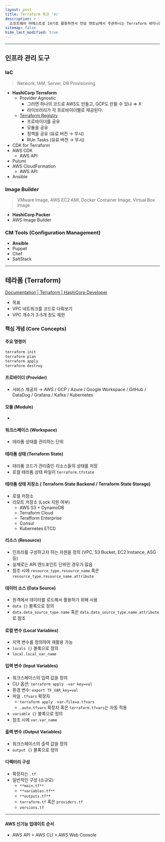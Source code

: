 ```yaml
---
layout: post
title: Terraform 특강 '#1'
description: >
  소프트웨어 마에스트로 14기로 활동하면서 전담 멘토님께서 주관하시는 Terraform 세미나을 수강하게 되었고, 해당 세미나를 통해 학습한 키워드를 재학습하여 내 지식으로 만들고자 게시글을 작성하게 되었다.
sitemap: false
hide_last_modified: true
---
```


---

## 인프라 관리 도구

### IaC

> Network, IAM, Server, DB Provisioning
>
- **HashiCorp Terraform**
  - Provider Agnostic
    - 그러면 하나의 코드로 AWS도 만들고, GCP도 만들 수 있냐 ⇒ X
    - 라이브러리가 각 프로바이더별로 제공된다.
  - [Terraform Registry](https://registry.terraform.io/)
    - 프로바이더를 공유
    - 모듈을 공유
    - 정책을 공유 (유료 버전 → 무시)
    - RUn Tasks (유료 버전 → 무시)
- CDK for Terraform
- AWS CDK
  - AWS API
- Pulumi
- AWS CloudFormation
  - AWS API
- Ansible

### Image Builder

> VMware Image, AWS EC2 AMI, Docker Container Image, Virtual Box Image
>
- **HashiCorp Packer**
- AWS Image Builder

### CM Tools (Configuration Management)

- **Ansible**
- Puppet
- Chef
- SaltStack

---

## 테라폼 (Terraform)

[Documentation | Terraform | HashiCorp Developer](https://developer.hashicorp.com/terraform/docs)

- 목표
- VPC 네트워크를 코드로 다뤄보기
- VPC 개수가 3-5개 정도 제한

### 핵심 개념 (Core Concepts)

#### 주요 명령어

```bash
terraform init
terraform plan
terraform apply
terraform destroy
```

#### 프로바이더 (Provider)

- 서비스 제공자 → AWS / GCP / Azure / Google Workspace / GitHub / DataDog / Grafana / Kafka / Kubernetes

#### 모듈 (Module)

-

#### 워크스페이스 (Workspace)

- 테라폼 상태를 관리하는 단위

#### 테라폼 상태 (Terraform State)

- 테라폼 코드가 관리중인 리소스들의 상태를 저장
- 로컬 테라폼 상태 파일이 `terraform.tfstate`

#### 테라폼 상태 저장소 ( Terraform State Backend / Terraform State Storage)

- 로컬 저장소
- 리모트 저장소 (Lock 지원 여부)
  - AWS S3 + DynamoDB
  - Terraform Cloud
  - Terafform Enterprise
  - Consul
  - Kubernetes ETCD

#### 리소스 (Resource)

- 인프라를 구성하고자 하는 자원을 정의 (VPC, S3 Bucket, EC2 Instance, ASG 등)
- 실제로는 API 엔드포인트 단위인 경우가 많음
- 참조 시에 `resource_type.resource_name` 혹은 `resource_type.resource_name.attribute`

#### 데이터 소스 (Data Source)

- 원격에서 데이터를 로드해서 활용하기 위해 사용
- `data {}` 블록으로 정의
- `data.data_source_type.name` 혹은 `data.data_source_type.name.attribute`로 참조

#### 로컬 변수 (Local Variables)

- 지역 변수를 정의하여 재활용 가능
- `locals {}` 블록으로 정의
- `local.local_var_name`

#### 입력 변수 (Input Variables)

- 워크스페이스의 입력 값을 정의
- CLI 옵션: `terraform apply -var key=val`
- 환경 변수: `export TF_VAR_key=val`
- 파일 `.tfvars` 확장자
  - `terraform apply -var-file=a.tfvars`
  - `.auto.tfvars` 확장자 혹은 `terraform.tfvars`는 자동 적용
- `variable {}` 블록으로 정의
- 참조 시에 `var.var_name`

#### 출력 변수 (Output Variables)

- 워크스페이스의 출력 값을 정의
- `output {}` 블록으로 정의

#### 디렉터리 구성

- 확장자는 `.tf`
- 일반적인 구성 (소규모)
  - `**main.tf**`
  - `**variables.tf**`
  - `**outputs.tf**`
  - `terraform.tf` 혹은 `providers.tf`
  - `versions.tf`

---

#### AWS 신기능 업데이트 순서

- AWS API > AWS CLI > AWS Web Console

